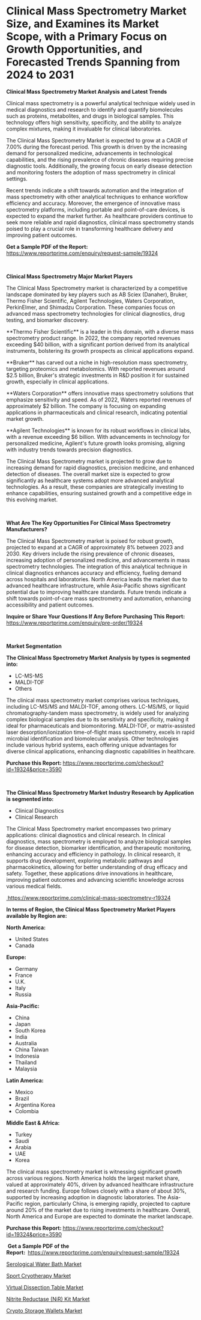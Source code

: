 <p><h1>Clinical Mass Spectrometry Market Size, and Examines its Market Scope, with a Primary Focus on Growth Opportunities, and Forecasted Trends Spanning from 2024 to 2031</h1></p><p><strong>Clinical Mass Spectrometry Market Analysis and Latest Trends</strong></p>
<p><p>Clinical mass spectrometry is a powerful analytical technique widely used in medical diagnostics and research to identify and quantify biomolecules such as proteins, metabolites, and drugs in biological samples. This technology offers high sensitivity, specificity, and the ability to analyze complex mixtures, making it invaluable for clinical laboratories.</p><p>The Clinical Mass Spectrometry Market is expected to grow at a CAGR of 7.00% during the forecast period. This growth is driven by the increasing demand for personalized medicine, advancements in technological capabilities, and the rising prevalence of chronic diseases requiring precise diagnostic tools. Additionally, the growing focus on early disease detection and monitoring fosters the adoption of mass spectrometry in clinical settings.</p><p>Recent trends indicate a shift towards automation and the integration of mass spectrometry with other analytical techniques to enhance workflow efficiency and accuracy. Moreover, the emergence of innovative mass spectrometry platforms, including portable and point-of-care devices, is expected to expand the market further. As healthcare providers continue to seek more reliable and rapid diagnostics, clinical mass spectrometry stands poised to play a crucial role in transforming healthcare delivery and improving patient outcomes.</p></p>
<p><strong>Get a Sample PDF of the Report:&nbsp;</strong> <a href="https://www.reportprime.com/enquiry/request-sample/19324?utm_campaign=1082&utm_medium=2&utm_source=Github&utm_content=ia&utm_term=28112024&utm_id=clinical-mass-spectrometry">https://www.reportprime.com/enquiry/request-sample/19324</a></p>
<p>&nbsp;</p>
<p><strong>Clinical Mass Spectrometry Major Market Players</strong></p>
<p><p>The Clinical Mass Spectrometry market is characterized by a competitive landscape dominated by key players such as AB Sciex (Danaher), Bruker, Thermo Fisher Scientific, Agilent Technologies, Waters Corporation, PerkinElmer, and Shimadzu Corporation. These companies focus on advanced mass spectrometry technologies for clinical diagnostics, drug testing, and biomarker discovery.</p><p>**Thermo Fisher Scientific** is a leader in this domain, with a diverse mass spectrometry product range. In 2022, the company reported revenues exceeding $40 billion, with a significant portion derived from its analytical instruments, bolstering its growth prospects as clinical applications expand.</p><p>**Bruker** has carved out a niche in high-resolution mass spectrometry, targeting proteomics and metabolomics. With reported revenues around $2.5 billion, Bruker's strategic investments in R&D position it for sustained growth, especially in clinical applications.</p><p>**Waters Corporation** offers innovative mass spectrometry solutions that emphasize sensitivity and speed. As of 2022, Waters reported revenues of approximately $2 billion. The company is focusing on expanding applications in pharmaceuticals and clinical research, indicating potential market growth.</p><p>**Agilent Technologies** is known for its robust workflows in clinical labs, with a revenue exceeding $6 billion. With advancements in technology for personalized medicine, Agilent's future growth looks promising, aligning with industry trends towards precision diagnostics.</p><p>The Clinical Mass Spectrometry market is projected to grow due to increasing demand for rapid diagnostics, precision medicine, and enhanced detection of diseases. The overall market size is expected to grow significantly as healthcare systems adopt more advanced analytical technologies. As a result, these companies are strategically investing to enhance capabilities, ensuring sustained growth and a competitive edge in this evolving market.</p></p>
<p>&nbsp;</p>
<p><strong>What Are The Key Opportunities For Clinical Mass Spectrometry Manufacturers?</strong></p>
<p><p>The Clinical Mass Spectrometry market is poised for robust growth, projected to expand at a CAGR of approximately 8% between 2023 and 2030. Key drivers include the rising prevalence of chronic diseases, increasing adoption of personalized medicine, and advancements in mass spectrometry technologies. The integration of this analytical technique in clinical diagnostics enhances accuracy and efficiency, fueling demand across hospitals and laboratories. North America leads the market due to advanced healthcare infrastructure, while Asia-Pacific shows significant potential due to improving healthcare standards. Future trends indicate a shift towards point-of-care mass spectrometry and automation, enhancing accessibility and patient outcomes.</p></p>
<p><strong>Inquire or Share Your Questions If Any Before Purchasing This Report:</strong> <a href="https://www.reportprime.com/enquiry/pre-order/19324?utm_campaign=1082&utm_medium=2&utm_source=Github&utm_content=ia&utm_term=28112024&utm_id=clinical-mass-spectrometry">https://www.reportprime.com/enquiry/pre-order/19324</a></p>
<p>&nbsp;</p>
<p><strong>Market Segmentation</strong></p>
<p><strong>The Clinical Mass Spectrometry Market Analysis by types is segmented into:</strong></p>
<p><ul><li>LC-MS-MS</li><li>MALDI-TOF</li><li>Others</li></ul></p>
<p><p>The clinical mass spectrometry market comprises various techniques, including LC-MS/MS and MALDI-TOF, among others. LC-MS/MS, or liquid chromatography-tandem mass spectrometry, is widely used for analyzing complex biological samples due to its sensitivity and specificity, making it ideal for pharmaceuticals and biomonitoring. MALDI-TOF, or matrix-assisted laser desorption/ionization time-of-flight mass spectrometry, excels in rapid microbial identification and biomolecular analysis. Other technologies include various hybrid systems, each offering unique advantages for diverse clinical applications, enhancing diagnostic capabilities in healthcare.</p></p>
<p><strong>Purchase this Report:&nbsp;</strong><a href="https://www.reportprime.com/checkout?id=19324&price=3590&utm_campaign=1082&utm_medium=2&utm_source=Github&utm_content=ia&utm_term=28112024&utm_id=clinical-mass-spectrometry">https://www.reportprime.com/checkout?id=19324&price=3590</a></p>
<p>&nbsp;</p>
<p><strong>The Clinical Mass Spectrometry Market Industry Research by Application is segmented into:</strong></p>
<p><ul><li>Clinical Diagnostics</li><li>Clinical Research</li></ul></p>
<p><p>The Clinical Mass Spectrometry market encompasses two primary applications: clinical diagnostics and clinical research. In clinical diagnostics, mass spectrometry is employed to analyze biological samples for disease detection, biomarker identification, and therapeutic monitoring, enhancing accuracy and efficiency in pathology. In clinical research, it supports drug development, exploring metabolic pathways and pharmacokinetics, allowing for better understanding of drug efficacy and safety. Together, these applications drive innovations in healthcare, improving patient outcomes and advancing scientific knowledge across various medical fields.</p></p>
<p><a href="https://www.reportprime.com/clinical-mass-spectrometry-r19324?utm_campaign=1082&utm_medium=2&utm_source=Github&utm_content=ia&utm_term=28112024&utm_id=clinical-mass-spectrometry">&nbsp;https://www.reportprime.com/clinical-mass-spectrometry-r19324</a></p>
<p><strong>In terms of Region, the Clinical Mass Spectrometry Market Players available by Region are:</strong></p>
<p>
    <p> <strong> North America: </strong>
        <ul>
            <li>United States</li>
            <li>Canada</li>
        </ul>
        </p> 
    <p> <strong> Europe: </strong>
        <ul>
            <li>Germany</li>
            <li>France</li>
            <li>U.K.</li>
            <li>Italy</li>
            <li>Russia</li>
        </ul>
        </p> 
    <p> <strong> Asia-Pacific: </strong>
        <ul>
            <li>China</li>
            <li>Japan</li>
            <li>South Korea</li>
            <li>India</li>
            <li>Australia</li>
            <li>China Taiwan</li>
            <li>Indonesia</li>
            <li>Thailand</li>
            <li>Malaysia</li>
        </ul>
        </p> 
    <p> <strong> Latin America: </strong>
        <ul>
            <li>Mexico</li>
            <li>Brazil</li>
            <li>Argentina Korea</li>
            <li>Colombia</li>
        </ul>
        </p> 
    <p> <strong> Middle East & Africa: </strong>
        <ul>
            <li>Turkey</li>
            <li>Saudi</li>
            <li>Arabia</li>
            <li>UAE</li>
            <li>Korea</li>
        </ul>
    </p>
    </p>
<p><p>The clinical mass spectrometry market is witnessing significant growth across various regions. North America holds the largest market share, valued at approximately 40%, driven by advanced healthcare infrastructure and research funding. Europe follows closely with a share of about 30%, supported by increasing adoption in diagnostic laboratories. The Asia-Pacific region, particularly China, is emerging rapidly, projected to capture around 20% of the market due to rising investments in healthcare. Overall, North America and Europe are expected to dominate the market landscape.</p></p>
<p><strong>Purchase this Report: </strong><a href="https://www.reportprime.com/checkout?id=19324&price=3590&utm_campaign=1082&utm_medium=2&utm_source=Github&utm_content=ia&utm_term=28112024&utm_id=clinical-mass-spectrometry">https://www.reportprime.com/checkout?id=19324&price=3590</a></p>
<p>&nbsp;<strong>Get a Sample PDF of the Report:&nbsp;&nbsp;</strong><a href="https://www.reportprime.com/enquiry/request-sample/19324?utm_campaign=1082&utm_medium=2&utm_source=Github&utm_content=ia&utm_term=28112024&utm_id=clinical-mass-spectrometry">https://www.reportprime.com/enquiry/request-sample/19324</a></p>
<p><strong></strong></p>
<p><p><a href="https://www.linkedin.com/pulse/growth-rate-size-serological-water-bath-market-anextraordinary-4mtcf?utm_campaign=1082&utm_medium=2&utm_source=Github&utm_content=ia&utm_term=28112024&utm_id=clinical-mass-spectrometry">Serological Water Bath Market</a></p><p><a href="https://www.linkedin.com/pulse/global-sport-cryotherapy-marketundergoing-substantial-growth-0lmee?utm_campaign=1082&utm_medium=2&utm_source=Github&utm_content=ia&utm_term=28112024&utm_id=clinical-mass-spectrometry">Sport Cryotherapy Market</a></p><p><a href="https://www.linkedin.com/pulse/in-depth-report-virtual-dissection-table-market-types-applications-wikdf?utm_campaign=1082&utm_medium=2&utm_source=Github&utm_content=ia&utm_term=28112024&utm_id=clinical-mass-spectrometry">Virtual Dissection Table Market</a></p><p><a href="https://issuu.com/reportprime-2/docs/nitrite-reductase-nir-kit-market-si_9350b82dad5922?utm_campaign=1082&utm_medium=2&utm_source=Github&utm_content=ia&utm_term=28112024&utm_id=clinical-mass-spectrometry">Nitrite Reductase (NiR) Kit Market</a></p><p><a href="https://issuu.com/reportprime-2/docs/crypto-storage-wallets-market-size-_e2e039e9ffce82?utm_campaign=1082&utm_medium=2&utm_source=Github&utm_content=ia&utm_term=28112024&utm_id=clinical-mass-spectrometry">Crypto Storage Wallets Market</a></p></p>
